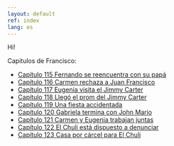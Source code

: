 ```yaml
---
layout: default
ref: index
lang: es
---
```



Hi!

Capitulos de Francisco:

- [Capítulo 115 Fernando se reencuentra con su papá](https://www.canalrcn.com/francisco-el-matematico-t1/capitulos/francisco-el-matematico-t1-capitulo-115-fernando-se-reencuentra-con-su-papa-198)  
- [Capítulo 116 Carmen rechaza a Juan Francisco](https://www.canalrcn.com/francisco-el-matematico-t1/capitulos/francisco-el-matematico-t1-capitulo-116-carmen-rechaza-juan-francisco-199)
- [Capítulo 117 Eugenia visita el Jimmy Carter](https://www.canalrcn.com/francisco-el-matematico-t1/capitulos/francisco-el-matematico-t1-capitulo-117-eugenia-visita-el-jimmy-carter-200)
- [Capítulo 118 Llegó el prom del Jimmy Carter](https://www.canalrcn.com/francisco-el-matematico-t1/capitulos/francisco-el-matematico-t1-capitulo-118-llego-el-prom-del-jimmy-carter-201)
- [Capítulo 119 Una fiesta accidentada](https://www.canalrcn.com/francisco-el-matematico-t1/capitulos/francisco-el-matematico-t1-capitulo-119-una-fiesta-accidentada-202)
- [Capítulo 120 Gabriela termina con John Mario](https://www.canalrcn.com/francisco-el-matematico-t1/capitulos/francisco-el-matematico-t1-capitulo-120-gabriela-termina-con-john-mario-203)
- [Capítulo 121 Carmen y Eugenia trabajan juntas](https://www.canalrcn.com/francisco-el-matematico-t1/capitulos/francisco-el-matematico-t1-capitulo-121-carmen-y-eugenia-trabajan-juntas-204)
- [Capítulo 122 El Chuli está dispuesto a denunciar](https://www.canalrcn.com/francisco-el-matematico-t1/capitulos/francisco-el-matematico-t1-capitulo-122-el-chuli-esta-dispuesto-denunciar-205)
- [Capítulo 123 Casa por cárcel para El Chuli](https://www.canalrcn.com/francisco-el-matematico-t1/capitulos/francisco-el-matematico-t1-capitulo-123-casa-por-carcel-para-el-chuli-206)
